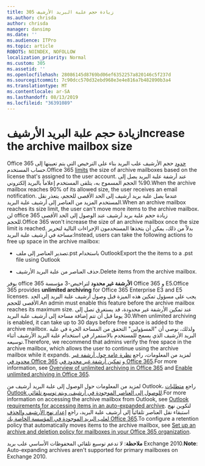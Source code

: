 ```yaml
---
title: 305 زيادة حجم علبة البريد الأرشيف
ms.author: chrisda
author: chrisda
manager: dansimp
ms.date: ''
ms.audience: ITPro
ms.topic: article
ROBOTS: NOINDEX, NOFOLLOW
localization_priority: Normal
ms.custom: 305
ms.assetid: ''
ms.openlocfilehash: 28086145d8769bd06ef6352257a820146c5f237d
ms.sourcegitcommit: 7c90dcc570d32ebd968e3e4e816a7b482890b3a4
ms.translationtype: MT
ms.contentlocale: ar-SA
ms.lasthandoff: 08/13/2019
ms.locfileid: "36391089"
---
```

# <a name="increase-the-archive-mailbox-size"></a><span data-ttu-id="30f22-102">زيادة حجم علبة البريد الأرشيف</span><span class="sxs-lookup"><span data-stu-id="30f22-102">Increase the archive mailbox size</span></span>

<span data-ttu-id="30f22-103">Office 365 [حدود](https://docs.microsoft.com/office365/servicedescriptions/exchange-online-service-description/exchange-online-limits#mailbox-storage-limits) حجم الأرشيف علب البريد بناء على الترخيص التي يتم تعيينها إلى حساب المستخدم.</span><span class="sxs-lookup"><span data-stu-id="30f22-103">Office 365 [limits](https://docs.microsoft.com/office365/servicedescriptions/exchange-online-service-description/exchange-online-limits#mailbox-storage-limits) the size of archive mailboxes based on the license that's assigned to the user account.</span></span> <span data-ttu-id="30f22-104">عند أرشفة علبة البريد يصل إلى 90% الحجم المسموح به، يتلقى المستخدم إعلاماً بالبريد إلكتروني.</span><span class="sxs-lookup"><span data-stu-id="30f22-104">When the archive mailbox reaches 90% of its allowed size, the user receives an email notification.</span></span> <span data-ttu-id="30f22-105">عندما يصل علبة بريد أرشيف إلى الحد الأقصى للحجم، يتعذر نقل المستخدم المزيد من العناصر إلى أرشيف علبة البريد.</span><span class="sxs-lookup"><span data-stu-id="30f22-105">When an archive mailbox reaches its size limit, the user can't move more items to the archive mailbox.</span></span> <span data-ttu-id="30f22-106">لن office 365 زيادة حجم علبة بريد أرشيف عند الوصول إلى الحد الأقصى للحجم.</span><span class="sxs-lookup"><span data-stu-id="30f22-106">Office 365 won't increase the size of an archive mailbox once the size limit is reached.</span></span> <span data-ttu-id="30f22-107">بدلاً من ذلك، يمكن أن يتخذها المستخدمون الإجراءات التالية لتحرير مساحة في أرشيف علبة البريد:</span><span class="sxs-lookup"><span data-stu-id="30f22-107">Instead, users can take the following actions to free up space in the archive mailbox:</span></span>

- <span data-ttu-id="30f22-108">تصدير العناصر إلى ملف.pst باستخدام Outlook</span><span class="sxs-lookup"><span data-stu-id="30f22-108">Export the the items to a .pst file using Outlook</span></span>

- <span data-ttu-id="30f22-109">حذف العناصر من علبة البريد الأرشيف.</span><span class="sxs-lookup"><span data-stu-id="30f22-109">Delete items from the archive mailbox.</span></span>

<span data-ttu-id="30f22-110">يوفر office 365 **الأرشفة غير محدود** لتراخيص-3 مؤسسة Office 365 و E5.</span><span class="sxs-lookup"><span data-stu-id="30f22-110">Office 365 provides **unlimited archiving** for Office 365 Enterprise E3 and E5 licenses.</span></span> <span data-ttu-id="30f22-111">يجب على مسؤول تمكين هذه الميزة قبل وصول أرشيف علبة البريد إلى الحد الأقصى للحجم.</span><span class="sxs-lookup"><span data-stu-id="30f22-111">An admin must enable this feature before the archive mailbox reaches its maximum size.</span></span> <span data-ttu-id="30f22-112">عند تمكين الأرشفة غير محدودة، قد يستغرق تصل إلى 30 يوما قبل أن تتم إضافة مساحة إلى أرشيف علبة البريد.</span><span class="sxs-lookup"><span data-stu-id="30f22-112">When unlimited archiving is enabled, it can take up to 30 days before free space is added to the archive mailbox.</span></span> <span data-ttu-id="30f22-113">ولذلك، نوصي أن "المسؤولين" التحقق من المساحة الحرة في علبة البريد الأرشيف الذي يسمح للمستخدم بالاستمرار في استخدام علبة البريد الأرشيف أثناء توسيعه.</span><span class="sxs-lookup"><span data-stu-id="30f22-113">Therefore, we recommend that admins verify the free space in the archive mailbox, which allows the user to continue using the archive mailbox while it expands.</span></span> <span data-ttu-id="30f22-114">لمزيد من المعلومات، راجع [نظرة عامة حول أرشفة غير محدود في Office 365](https://docs.microsoft.com/office365/securitycompliance/unlimited-archiving) و [تمكين أرشفة غير محدود في Office 365](https://docs.microsoft.com/office365/securitycompliance/enable-unlimited-archiving).</span><span class="sxs-lookup"><span data-stu-id="30f22-114">For more information, see [Overview of unlimited archiving in Office 365](https://docs.microsoft.com/office365/securitycompliance/unlimited-archiving) and [Enable unlimited archiving in Office 365](https://docs.microsoft.com/office365/securitycompliance/enable-unlimited-archiving).</span></span>

<span data-ttu-id="30f22-115">لمزيد من المعلومات حول الوصول إلى علبة البريد أرشيف من Outlook، راجع [متطلبات Outlook للوصول إلى العناصر الموجودة في أرشيف، ويتم توسيع تلقائي](https://docs.microsoft.com/office365/securitycompliance/unlimited-archiving#outlook-requirements-for-accessing-items-in-an-auto-expanded-archive).</span><span class="sxs-lookup"><span data-stu-id="30f22-115">For more information on accessing the archive mailbox from Outlook, see [Outlook requirements for accessing items in an auto-expanded archive](https://docs.microsoft.com/office365/securitycompliance/unlimited-archiving#outlook-requirements-for-accessing-items-in-an-auto-expanded-archive).</span></span> <span data-ttu-id="30f22-116">لتكوين نهج استبقاء نقل العناصر تلقائياً إلى أرشيف علبة البريد، راجع [إعداد نهج الأرشيف والحذف لعلب البريد الموجودة في المؤسسة الخاصة بك Office 365](https://docs.microsoft.com/office365/securitycompliance/set-up-an-archive-and-deletion-policy-for-mailboxes).</span><span class="sxs-lookup"><span data-stu-id="30f22-116">To configure a retention policy that automatically moves items to the archive mailbox, see [Set up an archive and deletion policy for mailboxes in your Office 365 organization](https://docs.microsoft.com/office365/securitycompliance/set-up-an-archive-and-deletion-policy-for-mailboxes).</span></span>

<span data-ttu-id="30f22-117">**ملاحظة**: لا تدعم توسيع تلقائي المحفوظات الأساسي علب بريد Exchange 2010.</span><span class="sxs-lookup"><span data-stu-id="30f22-117">**Note**: Auto-expanding archives aren't supported for primary mailboxes on Exchange 2010.</span></span>
